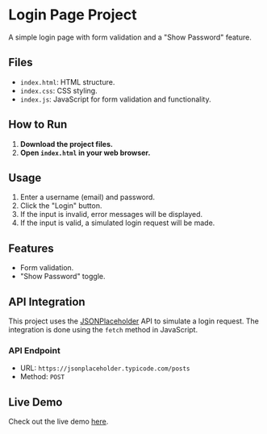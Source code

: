 # Login Page Project

A simple login page with form validation and a "Show Password" feature.

## Files

- `index.html`: HTML structure.
- `index.css`: CSS styling.
- `index.js`: JavaScript for form validation and functionality.

## How to Run

1. **Download the project files.**
2. **Open `index.html` in your web browser.**

## Usage

1. Enter a username (email) and password.
2. Click the "Login" button.
3. If the input is invalid, error messages will be displayed.
4. If the input is valid, a simulated login request will be made.

## Features

- Form validation.
- "Show Password" toggle.

## API Integration

This project uses the [JSONPlaceholder](https://jsonplaceholder.typicode.com/) API to simulate a login request. The integration is done using the `fetch` method in JavaScript.

### API Endpoint

- URL: `https://jsonplaceholder.typicode.com/posts`
- Method: `POST`

## Live Demo

Check out the live demo [here](https://bhavana0705.github.io/login_validation_AWAK/).

